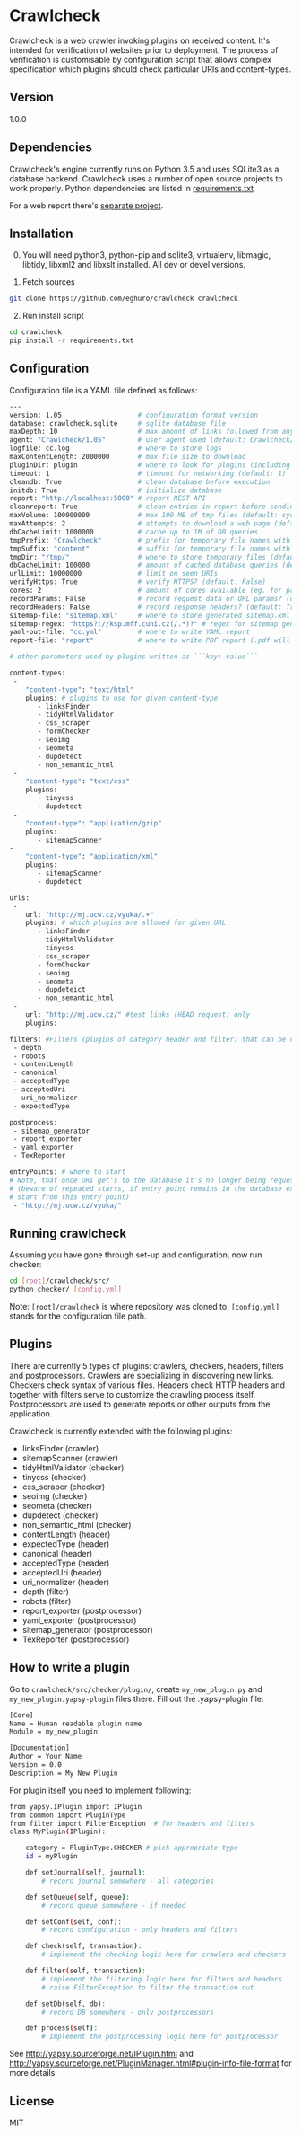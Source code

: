 # Crawlcheck

Crawlcheck is a web crawler invoking plugins on received content.
It's intended for verification of websites prior to deployment.
The process of verification is customisable by configuration script that allows
complex specification which plugins should check particular URIs and
content-types.

## Version

1.0.0

## Dependencies

Crawlcheck's engine currently runs on Python 3.5 and uses SQLite3 as a
database backend. Crawlcheck uses a number of open source projects to work
properly. Python dependencies are listed in
[requirements.txt](https://github.com/eghuro/crawlcheck/blob/master/requirements.txt)

For a web report there's [separate project](https://github.com/eghuro/crawlcheck-report).

## Installation
0) You will need python3, python-pip and sqlite3, virtualenv, libmagic, libtidy,
libxml2 and libxslt installed. All dev or devel versions.

1) Fetch sources

```sh
git clone https://github.com/eghuro/crawlcheck crawlcheck
```

2) Run install script

```sh
cd crawlcheck
pip install -r requirements.txt
```

## Configuration

Configuration file is a YAML file defined as follows:

```sh
---
version: 1.05                   # configuration format version
database: crawlcheck.sqlite     # sqlite database file
maxDepth: 10                    # max amount of links followed from any entry point (default: 0 meaning unlimited)
agent: "Crawlcheck/1.05"        # user agent used (default: Crawlcheck/1.05)
logfile: cc.log                 # where to store logs
maxContentLength: 2000000       # max file size to download
pluginDir: plugin               # where to look for plugins (including subfolders, default: 'plugin')
timeout: 1                      # timeout for networking (default: 1)
cleandb: True                   # clean database before execution
initdb: True                    # initialize database
report: "http://localhost:5000" # report REST API
cleanreport: True               # clean entries in report before sending current
maxVolume: 100000000            # max 100 MB of tmp files (default: sys.maxsize)
maxAttempts: 2                  # attempts to download a web page (default: 3)
dbCacheLimit: 1000000           # cache up to 1M of DB queries
tmpPrefix: "Crawlcheck"         # prefix for temporary file names with downloaded content (default: Crawlcheck)
tmpSuffix: "content"            # suffix for temporary file names with downloaded content (default: content)
tmpDir: "/tmp/"                 # where to store temporary files (default: /tmp/)
dbCacheLimit: 100000            # amount of cached database queries (default: sys.maxsize)
urlLimit: 10000000              # limit on seen URIs
verifyHttps: True               # verify HTTPS? (default: False)
cores: 2                        # amount of cores available (eg. for paralel report payload generation)
recordParams: False             # record request data or URL params? (default: True)
recordHeaders: False            # record response headers? (default: True)
sitemap-file: "sitemap.xml"     # where to store generated sitemap.xml
sitemap-regex: "https?://ksp.mff.cuni.cz(/.*)?" # regex for sitemap generator
yaml-out-file: "cc.yml"         # where to write YAML report
report-file: "report"           # where to write PDF report (.pdf will be added automatically)

# other parameters used by plugins written as ```key: value```

content-types:
 -
    "content-type": "text/html"
    plugins: # plugins to use for given content-type
       - linksFinder
       - tidyHtmlValidator
       - css_scraper
       - formChecker
       - seoimg
       - seometa
       - dupdetect
       - non_semantic_html
 -
    "content-type": "text/css"
    plugins:
       - tinycss
       - dupdetect
 -
    "content-type": "application/gzip"
    plugins:
       - sitemapScanner
-
    "content-type": "application/xml"
    plugins:
       - sitemapScanner
       - dupdetect

urls:
 -
    url: "http://mj.ucw.cz/vyuka/.+"
    plugins: # which plugins are allowed for given URL
       - linksFinder
       - tidyHtmlValidator
       - tinycss
       - css_scraper
       - formChecker
       - seoimg
       - seometa
       - dupdeteict
       - non_semantic_html
 -
    url: "http://mj.ucw.cz/" #test links (HEAD request) only
    plugins:

filters: #Filters (plugins of category header and filter) that can be used
 - depth
 - robots
 - contentLength
 - canonical
 - acceptedType
 - acceptedUri
 - uri_normalizer
 - expectedType

postprocess:
 - sitemap_generator
 - report_exporter
 - yaml_exporter
 - TexReporter

entryPoints: # where to start
# Note, that once URI get's to the database it's no longer being requested
# (beware of repeated starts, if entry point remains in the database execution won't
# start from this entry point)
 - "http://mj.ucw.cz/vyuka/"
```

## Running crawlcheck

Assuming you have gone through set-up and configuration, now run checker:

```sh
cd [root]/crawlcheck/src/
python checker/ [config.yml]
```

Note: ```[root]/crawlcheck``` is where repository was cloned to,
```[config.yml]``` stands for the configuration file path.

## Plugins

There are currently 5 types of plugins: crawlers, checkers, headers, filters
and postprocessors. Crawlers are specializing in discovering new links.
Checkers check syntax of various files. Headers check HTTP headers and together
with filters serve to customize the crawling process itself. Postprocessors are
used to generate reports or other outputs from the application.

Crawlcheck is currently extended with the following plugins:

* linksFinder (crawler)
* sitemapScanner (crawler)
* tidyHtmlValidator (checker)
* tinycss (checker)
* css_scraper (checker)
* seoimg (checker)
* seometa (checker)
* dupdetect (checker)
* non_semantic_html (checker)
* contentLength (header)
* expectedType (header)
* canonical (header)
* acceptedType (header)
* acceptedUri (header)
* uri_normalizer (header)
* depth (filter)
* robots (filter)
* report_exporter (postprocessor)
* yaml_exporter (postprocessor)
* sitemap_generator (postprocessor)
* TexReporter (postprocessor)

## How to write a plugin

Go to ``crawlcheck/src/checker/plugin/``, create ``my_new_plugin.py`` and
``my_new_plugin.yapsy-plugin`` files there.
Fill out the .yapsy-plugin file:

```sh
[Core]
Name = Human readable plugin name
Module = my_new_plugin

[Documentation]
Author = Your Name
Version = 0.0
Description = My New Plugin
```

For plugin itself you need to implement following:

```sh
from yapsy.IPlugin import IPlugin
from common import PluginType
from filter import FilterException  # for headers and filters
class MyPlugin(IPlugin):

    category = PluginType.CHECKER # pick appropriate type
    id = myPlugin

    def setJournal(self, journal):
        # record journal somewhere - all categories

    def setQueue(self, queue):
        # record queue somewhere - if needed

    def setConf(self, conf):
        # record configuration - only headers and filters

    def check(self, transaction):
        # implement the checking logic here for crawlers and checkers

    def filter(self, transaction):
        # implement the filtering logic here for filters and headers
        # raise FilterException to filter the transaction out

    def setDb(self, db):
        # record DB somewhere - only postprocessors

    def process(self):
        # implement the postprocessing logic here for postprocessor
```

See <http://yapsy.sourceforge.net/IPlugin.html> and
<http://yapsy.sourceforge.net/PluginManager.html#plugin-info-file-format> for
more details.

## License

MIT
